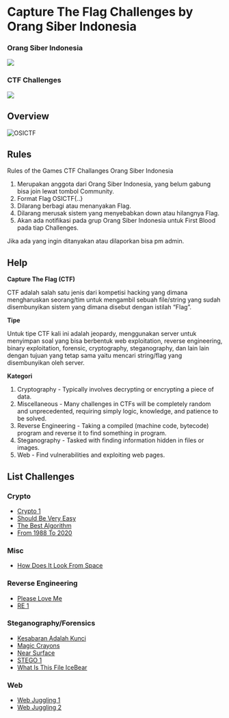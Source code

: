 # Capture The Flag Challenges by Orang Siber Indonesia 

### Orang Siber Indonesia
<p>
    <a href="https://t.me/orangsiber" target="blank"><img src="https://img.shields.io/badge/Join Community-20302f?style=flat&logo=telegram" /></a>
</p>

### CTF Challenges
<p>
    <a href="https://t.me/osictf_bot" target="blank"><img src="https://img.shields.io/badge/CTF Bot Telegram-20302f?style=flat&logo=telegram" /></a>
</p>

## Overview
![OSICTF](https://i.ibb.co/F7vcGW9/start.png)

## Rules
Rules of the Games CTF Challanges Orang Siber Indonesia
1. Merupakan anggota dari Orang Siber Indonesia, yang belum gabung bisa join lewat tombol Community.
2. Format Flag OSICTF{..}
3. Dilarang berbagi atau menanyakan Flag.
4. Dilarang merusak sistem yang menyebabkan down atau hilangnya Flag.
5. Akan ada notifikasi pada grup Orang Siber Indonesia untuk First Blood pada tiap Challenges.

Jika ada yang ingin ditanyakan atau dilaporkan bisa pm admin.

## Help
**Capture The Flag (CTF)**

CTF adalah salah satu jenis dari kompetisi hacking yang dimana mengharuskan seorang/tim untuk mengambil sebuah file/string yang sudah disembunyikan sistem yang dimana disebut dengan istilah “Flag”.

**Tipe**

Untuk tipe CTF kali ini adalah jeopardy, menggunakan server untuk menyimpan soal yang bisa berbentuk web exploitation, reverse engineering, binary exploitation, forensic, cryptography, steganography, dan lain lain dengan tujuan yang tetap sama yaitu mencari string/flag yang disembunyikan oleh server.

**Kategori**
1. Cryptography - Typically involves decrypting or encrypting a piece of data.
2. Miscellaneous - Many challenges in CTFs will be completely random and unprecedented, requiring simply logic, knowledge, and patience to be solved.
3. Reverse Engineering - Taking a compiled (machine code, bytecode) program and reverse it to find something in program.
4. Steganography - Tasked with finding information hidden in files or images.
5. Web - Find vulnerabilities and exploiting web pages.

## List Challenges

### Crypto
- [Crypto 1](https://github.com/w4h4z/OSICTF/tree/master/CRYPTO/CRYPTO%201)
- [Should Be Very Easy](https://github.com/w4h4z/OSICTF/tree/master/CRYPTO/Should%20Be%20very%20Easy)
- [The Best Algorithm](https://github.com/w4h4z/OSICTF/tree/master/CRYPTO/The%20Best%20Algorithm)
- [From 1988 To 2020](https://github.com/w4h4z/OSICTF/tree/master/CRYPTO/from%201988%20to%202020)

### Misc
- [How Does It Look From Space](https://github.com/w4h4z/OSICTF/tree/master/MISC/How%20Does%20It%20Look%20From%20Space)

### Reverse Engineering
- [Please Love Me](https://github.com/w4h4z/OSICTF/tree/master/RE/Please%20Love%20Me)
- [RE 1](https://github.com/w4h4z/OSICTF/tree/master/RE/RE%201)

### Steganography/Forensics
- [Kesabaran Adalah Kunci](https://github.com/w4h4z/OSICTF/tree/master/STEGANOGRAPHY/Kesabaran%20Adalah%20Kunci)
- [Magic Crayons](https://github.com/w4h4z/OSICTF/tree/master/STEGANOGRAPHY/Magic%20Crayons)
- [Near Surface](https://github.com/w4h4z/OSICTF/tree/master/STEGANOGRAPHY/Near%20Surface)
- [STEGO 1](https://github.com/w4h4z/OSICTF/tree/master/STEGANOGRAPHY/STEGO%201)
- [What Is This File IceBear](https://github.com/w4h4z/OSICTF/tree/master/STEGANOGRAPHY/What%20Is%20This%20File%20IceBear)

### Web
- [Web Juggling 1](https://osictf1.herokuapp.com/ctf1.php)
- [Web Juggling 2](https://osictfwebjugg2.herokuapp.com)
